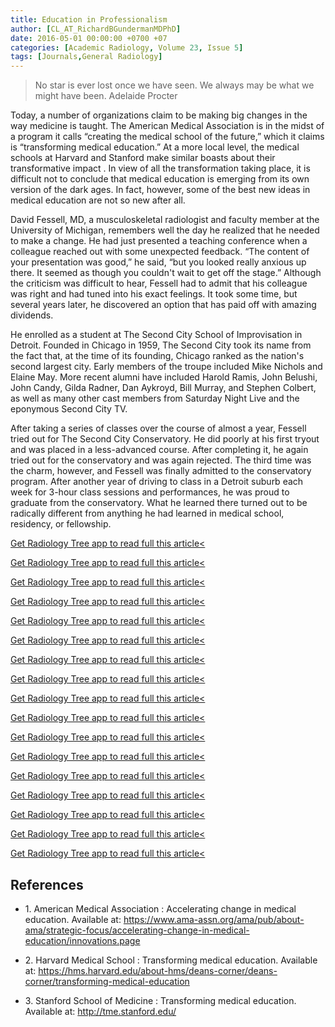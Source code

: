 ```yaml
---
title: Education in Professionalism
author: [CL_AT_RichardBGundermanMDPhD]
date: 2016-05-01 00:00:00 +0700 +07
categories: [Academic Radiology, Volume 23, Issue 5]
tags: [Journals,General Radiology]
---
```

> No star is ever lost once we have seen. We always may be what we might have been.  Adelaide Procter

Today, a number of organizations claim to be making big changes in the way medicine is taught. The American Medical Association is in the midst of a program it calls “creating the medical school of the future,” which it claims is “transforming medical education.” At a more local level, the medical schools at Harvard and Stanford make similar boasts about their transformative impact . In view of all the transformation taking place, it is difficult not to conclude that medical education is emerging from its own version of the dark ages. In fact, however, some of the best new ideas in medical education are not so new after all.

David Fessell, MD, a musculoskeletal radiologist and faculty member at the University of Michigan, remembers well the day he realized that he needed to make a change. He had just presented a teaching conference when a colleague reached out with some unexpected feedback. “The content of your presentation was good,” he said, “but you looked really anxious up there. It seemed as though you couldn't wait to get off the stage.” Although the criticism was difficult to hear, Fessell had to admit that his colleague was right and had tuned into his exact feelings. It took some time, but several years later, he discovered an option that has paid off with amazing dividends.

He enrolled as a student at The Second City School of Improvisation in Detroit. Founded in Chicago in 1959, The Second City took its name from the fact that, at the time of its founding, Chicago ranked as the nation's second largest city. Early members of the troupe included Mike Nichols and Elaine May. More recent alumni have included Harold Ramis, John Belushi, John Candy, Gilda Radner, Dan Aykroyd, Bill Murray, and Stephen Colbert, as well as many other cast members from Saturday Night Live and the eponymous Second City TV.

After taking a series of classes over the course of almost a year, Fessell tried out for The Second City Conservatory. He did poorly at his first tryout and was placed in a less-advanced course. After completing it, he again tried out for the conservatory and was again rejected. The third time was the charm, however, and Fessell was finally admitted to the conservatory program. After another year of driving to class in a Detroit suburb each week for 3-hour class sessions and performances, he was proud to graduate from the conservatory. What he learned there turned out to be radically different from anything he had learned in medical school, residency, or fellowship.

[Get Radiology Tree app to read full this article<](https://clinicalpub.com/app)

[Get Radiology Tree app to read full this article<](https://clinicalpub.com/app)

[Get Radiology Tree app to read full this article<](https://clinicalpub.com/app)

[Get Radiology Tree app to read full this article<](https://clinicalpub.com/app)

[Get Radiology Tree app to read full this article<](https://clinicalpub.com/app)

[Get Radiology Tree app to read full this article<](https://clinicalpub.com/app)

[Get Radiology Tree app to read full this article<](https://clinicalpub.com/app)

[Get Radiology Tree app to read full this article<](https://clinicalpub.com/app)

[Get Radiology Tree app to read full this article<](https://clinicalpub.com/app)

[Get Radiology Tree app to read full this article<](https://clinicalpub.com/app)

[Get Radiology Tree app to read full this article<](https://clinicalpub.com/app)

[Get Radiology Tree app to read full this article<](https://clinicalpub.com/app)

[Get Radiology Tree app to read full this article<](https://clinicalpub.com/app)

[Get Radiology Tree app to read full this article<](https://clinicalpub.com/app)

[Get Radiology Tree app to read full this article<](https://clinicalpub.com/app)

[Get Radiology Tree app to read full this article<](https://clinicalpub.com/app)

[Get Radiology Tree app to read full this article<](https://clinicalpub.com/app)

## References

- 1\. American Medical Association : Accelerating change in medical education. Available at: https://www.ama-assn.org/ama/pub/about-ama/strategic-focus/accelerating-change-in-medical-education/innovations.page

- 2\. Harvard Medical School : Transforming medical education. Available at: https://hms.harvard.edu/about-hms/deans-corner/deans-corner/transforming-medical-education

- 3\. Stanford School of Medicine : Transforming medical education. Available at: http://tme.stanford.edu/